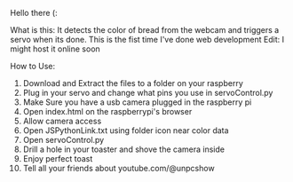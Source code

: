 Hello there (:

What is this: It detects the color of bread from the webcam and triggers a servo when its done. This is the fist time I've done web development
Edit: I might host it online soon

How to Use:
1) Download and Extract the files to a folder on your raspberry
2) Plug in your servo and change what pins you use in servoControl.py
3) Make Sure you have a usb camera plugged in the raspberry pi
4) Open index.html on the raspberrypi's browser
5) Allow camera access
6) Open JSPythonLink.txt using folder icon near color data
7) Open servoControl.py
8) Drill a hole in your toaster and shove the camera inside
9) Enjoy perfect toast
10) Tell all your friends about youtube.com/@unpcshow

